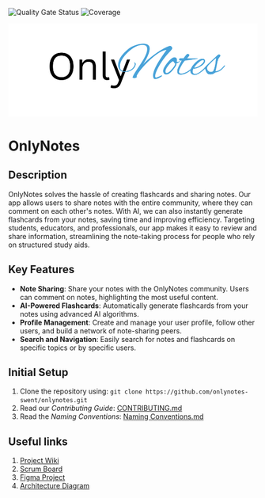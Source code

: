 ![Quality Gate Status](https://sonarcloud.io/api/project_badges/measure?project=onlynotes-swent_onlynotes&metric=alert_status)
![Coverage](https://sonarcloud.io/api/project_badges/measure?project=onlynotes-swent_onlynotes&metric=coverage)

![OnlyNotes Logo](app/src/main/res/drawable/only_notes_logo3.png)

# **OnlyNotes**

## Description
OnlyNotes solves the hassle of creating flashcards and sharing notes.
Our app allows users to share notes with the entire community, where they can comment on each other's notes.
With AI, we can also instantly generate flashcards from your notes, saving time and improving efficiency. 
Targeting students, educators, and professionals, our app makes it easy to review and share information, 
streamlining the note-taking process for people who rely on structured study aids.

## Key Features
- **Note Sharing**: Share your notes with the OnlyNotes community. Users can comment on notes, highlighting the most useful content.
- **AI-Powered Flashcards**: Automatically generate flashcards from your notes using advanced AI algorithms.
- **Profile Management**: Create and manage your user profile, follow other users, and build a network of note-sharing peers.
- **Search and Navigation**: Easily search for notes and flashcards on specific topics or by specific users.

## Initial Setup
1. Clone the repository using:
   `git clone https://github.com/onlynotes-swent/onlynotes.git`
2. Read our _Contributing Guide_: [CONTRIBUTING.md](CONTRIBUTING.md)
3. Read the _Naming Conventions_: [Naming Conventions.md](docs/NamingConventions.md)

## Useful links
1. [Project Wiki](https://github.com/onlynotes-swent/onlynotes/wiki)
2. [Scrum Board](https://github.com/orgs/onlynotes-swent/projects/1)
3. [Figma Project](https://www.figma.com/design/qkiGRJgbbuy79hYA70nIec/OnlyNotes-app?node-id=4-191&t=1SxOEvGvdryeW4uC-1)
4. [Architecture Diagram](https://miro.com/welcomeonboard/T2pLOFVJUG5yaWl0azg3VzhERU5RUjRKZUY1T3Uwc0tibXFSMjdPSlRua0NPNm9NS3BQaVZCOVFQdUlpSGJuY3wzNDU4NzY0NjAzNDA5NTE2NTM5fDI=?share_link_id=106863103050)

